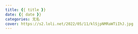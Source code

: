 ```yaml
---
title: {{ title }}
date: {{ date }}
categories: 无名
cover: https://s2.loli.net/2022/05/11/klSjpNMRaWTiIhJ.jpg
---
```

